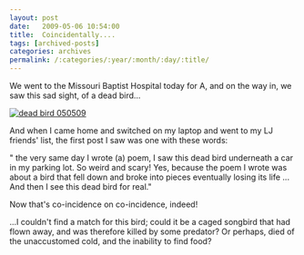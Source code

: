 ```yaml
---
layout: post
date:	2009-05-06 10:54:00
title:  Coincidentally....
tags: [archived-posts]
categories: archives
permalink: /:categories/:year/:month/:day/:title/
---
```

We went to the Missouri Baptist Hospital today for A, and on the way in, we saw this sad sight, of a dead bird...


<a href="http://s562.photobucket.com/albums/ss67/pugaippadam/?action=view&current=DSCF4482.jpg" target="_blank"><img src="http://i562.photobucket.com/albums/ss67/pugaippadam/DSCF4482.jpg" border="0" alt="dead bird 050509"></a>


And when I came home and switched on my laptop and went to my LJ friends' list, the first post I saw was one with these words:


" the very same day  I wrote (a) poem, I saw this dead bird underneath a car in my parking lot. So weird and scary! Yes, because the poem I wrote was about a bird that fell down and broke into pieces eventually losing its life ... And then I see this dead bird for real."

Now that's co-incidence on co-incidence, indeed!

<LJ user="yathin">...I couldn't find a match for this bird; could it be a caged songbird that had flown away, and was therefore killed by some predator? Or perhaps, died of the unaccustomed cold, and the inability to find food?
